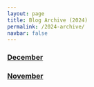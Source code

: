 ```yaml
---
layout: page
title: Blog Archive (2024)
permalink: /2024-archive/
navbar: false
---
```


<h3><a href="{% link pages/archive/2024/2024-12-archive.md %}">December</a></h3>
<h3><a href="{% link pages/archive/2024/2024-11-archive.md %}">November</a></h3>